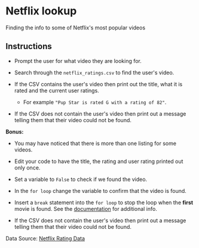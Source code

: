 # Netflix lookup

Finding the info to some of Netflix's most popular videos

## Instructions

* Prompt the user for what video they are looking for.

* Search through the `netflix_ratings.csv` to find the user's video.

* If the CSV contains the user's video then print out the title, what it is rated and the current user ratings.

  * For example `"Pup Star is rated G with a rating of 82"`.

* If the CSV does not contain the user's video then print out a message telling them that their video could not be found.

**Bonus:**

* You may have noticed that there is more than one listing for some videos.

* Edit your code to have the title, the rating and user rating printed out only once.

* Set a variable to `False` to check if we found the video.

* In the `for loop` change the variable to confirm that the video is found.

* Insert a `break` statement into the `for loop` to stop the loop when the **first** movie is found. See the [documentation](https://docs.python.org/3.6/reference/simple_stmts.html#break) for additional info.

* If the CSV does not contain the user's video then print out a message telling them that their video could not be found.

Data Source: [Netflix Rating Data](http://theconceptcenter.com/simple-research-study-netflix-shows-analysis/)
